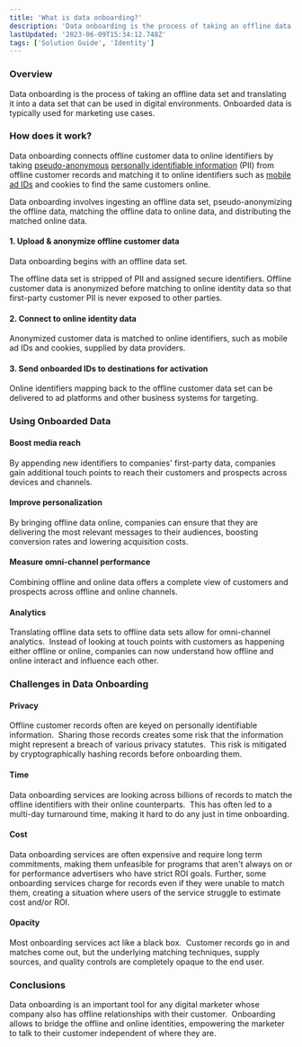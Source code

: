 ```yaml
---
title: 'What is data onboarding?'
description: 'Data onboarding is the process of taking an offline data set and translating it into a data set that can be used in digital environments'
lastUpdated: '2023-06-09T15:34:12.748Z'
tags: ['Solution Guide', 'Identity']
---
```

### Overview

Data onboarding is the process of taking an offline data set and translating it into a data set that can be used in digital environments. Onboarded data is typically used for marketing use cases.

### How does it work?

Data onboarding connects offline customer data to online identifiers by taking [pseudo-anonymous](https://kb.narrative.io/what-is-pseudonymization) [personally identifiable information](https://kb.narrative.io/what-is-personally-identifiable-information-pii) (PII) from offline customer records and matching it to online identifiers such as [mobile ad IDs](https://kb.narrative.io/mobile-advertising-ids) and cookies to find the same customers online.

Data onboarding involves ingesting an offline data set, pseudo-anonymizing the offline data, matching the offline data to online data, and distributing the matched online data.

#### 1\. Upload & anonymize offline customer data

Data onboarding begins with an offline data set.

The offline data set is stripped of PII and assigned secure identifiers. Offline customer data is anonymized before matching to online identity data so that first-party customer PII is never exposed to other parties.

#### 2\. Connect to online identity data

Anonymized customer data is matched to online identifiers, such as mobile ad IDs and cookies, supplied by data providers.

#### 3\. Send onboarded IDs to destinations for activation

Online identifiers mapping back to the offline customer data set can be delivered to ad platforms and other business systems for targeting.

### Using Onboarded Data

#### Boost media reach

By appending new identifiers to companies' first-party data, companies gain additional touch points to reach their customers and prospects across devices and channels.

#### Improve personalization

By bringing offline data online, companies can ensure that they are delivering the most relevant messages to their audiences, boosting conversion rates and lowering acquisition costs.

#### Measure omni-channel performance

Combining offline and online data offers a complete view of customers and prospects across offline and online channels.

#### Analytics

Translating offline data sets to offline data sets allow for omni-channel analytics.  Instead of looking at touch points with customers as happening either offline or online, companies can now understand how offline and online interact and influence each other.

### Challenges in Data Onboarding

#### Privacy

Offline customer records often are keyed on personally identifiable information.  Sharing those records creates some risk that the information might represent a breach of various privacy statutes.  This risk is mitigated by cryptographically hashing records before onboarding them.

#### Time

Data onboarding services are looking across billions of records to match the offline identifiers with their online counterparts.  This has often led to a multi-day turnaround time, making it hard to do any just in time onboarding.

#### Cost

Data onboarding services are often expensive and require long term commitments, making them unfeasible for programs that aren't always on or for performance advertisers who have strict ROI goals. Further, some onboarding services charge for records even if they were unable to match them, creating a situation where users of the service struggle to estimate cost and/or ROI.

#### Opacity

Most onboarding services act like a black box.  Customer records go in and matches come out, but the underlying matching techniques, supply sources, and quality controls are completely opaque to the end user.

### Conclusions

Data onboarding is an important tool for any digital marketer whose company also has offline relationships with their customer.  Onboarding allows to bridge the offline and online identities, empowering the marketer to talk to their customer independent of where they are.
